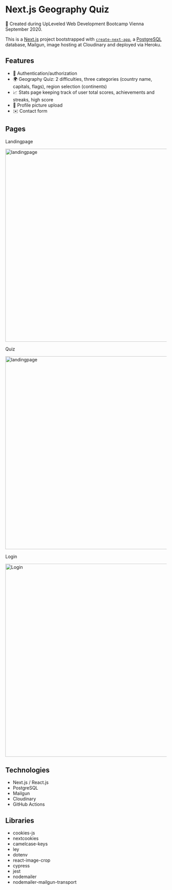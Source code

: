 
# Next.js Geography Quiz
🚀 Created during UpLeveled Web Development Bootcamp Vienna September 2020.

This is a [Next.js](https://nextjs.org/) project bootstrapped with [`create-next-app`](https://github.com/vercel/next.js/tree/canary/packages/create-next-app), a [PostgreSQL](https://www.postgresql.org) database, Mailgun, image hosting at Cloudinary and deployed via Heroku. 

## Features
- 🔐 Authentication/authorization
- 🌍 Geography Quiz: 2 difficulties, three categories (country name, capitals, flags), region selection (continents)
- 📈 Stats page keeping track of user total scores, achievements and streaks, high score
- 📸 Profile picture upload
- ✉️ Contact form

## Pages

Landingpage

<img src="https://github.com/thorinaboenke/geoquiz/blob/master/assets/Screenshot_Landingpage.png" width="600" alt='landingpage'>

Quiz

<img src="https://github.com/thorinaboenke/geoquiz/blob/master/assets/Screenshot_Quiz.png" width="600" alt='landingpage'>

Login

<img src="https://github.com/thorinaboenke/geoquiz/blob/master/assets/Screenshot_Login.png" width="600" alt='Login'>

## Technologies

- Next.js / React.js
- PostgreSQL
- Mailgun
- Cloudinary
- GitHub Actions

## Libraries
- cookies-js
- nextcookies
- camelcase-keys
- ley
- dotenv
- react-image-crop
- cypress
- jest
- nodemailer
- nodemailer-mailgun-transport



